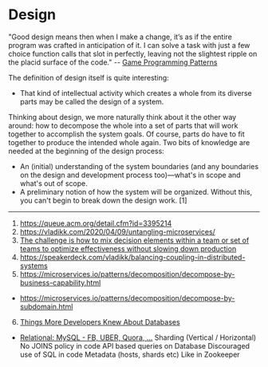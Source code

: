 # Design
"Good design means then when I make a change, it’s as if the entire program was crafted in anticipation of it. I can solve a task with just a few choice function calls that slot in perfectly, leaving not the slightest ripple on the placid surface of the code."  -- [Game Programming Patterns](https://gameprogrammingpatterns.com/contents.html)

The definition of design itself is quite interesting: 
- That kind of intellectual activity which creates a whole from its diverse parts may be called the design of a system.

Thinking about design, we more naturally think about it the other way around: how to decompose the whole into a set of parts that will work together to accomplish the system goals. Of course, parts do have to fit together to produce the intended whole again.
Two bits of knowledge are needed at the beginning of the design process:
* An (initial) understanding of the system boundaries (and any boundaries on the design and development process too)—what's in scope and what's out of scope.
* A preliminary notion of how the system will be organized. Without this, you can't begin to break down the design work. [1]


---

1. https://queue.acm.org/detail.cfm?id=3395214
2. https://vladikk.com/2020/04/09/untangling-microservices/
3. [The challenge is how to mix decision elements within a team or set of teams to optimize effectiveness without slowing down production](https://blogs.mulesoft.com/dev/management-dev/improve-api-governance-with-distributed-decision-making/)
4. https://speakerdeck.com/vladikk/balancing-coupling-in-distributed-systems
5. https://microservices.io/patterns/decomposition/decompose-by-business-capability.html
 * https://microservices.io/patterns/decomposition/decompose-by-subdomain.html
6. [Things More Developers Knew About Databases](https://medium.com/@rakyll/things-i-wished-more-developers-knew-about-databases-2d0178464f78)
* [Relational: MySQL - FB, UBER, Quora, ...]()
Sharding (Vertical / Horizontal)
No JOINS policy in code
API based queries on Database
Discouraged use of SQL in code
Metadata (hosts, shards etc) Like in Zookeeper 
